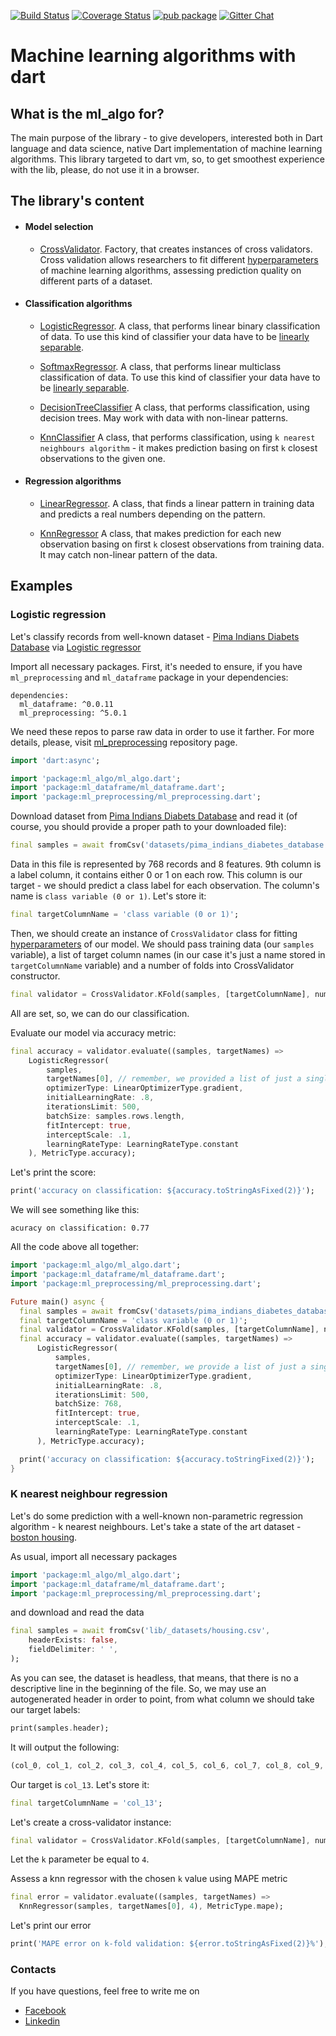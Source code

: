 [![Build Status](https://travis-ci.com/gyrdym/ml_algo.svg?branch=master)](https://travis-ci.com/gyrdym/ml_algo)
[![Coverage Status](https://coveralls.io/repos/github/gyrdym/ml_algo/badge.svg?branch=master)](https://coveralls.io/github/gyrdym/ml_algo?branch=master)
[![pub package](https://img.shields.io/pub/v/ml_algo.svg)](https://pub.dartlang.org/packages/ml_algo)
[![Gitter Chat](https://badges.gitter.im/gyrdym/gyrdym.svg)](https://gitter.im/gyrdym/)

# Machine learning algorithms with dart

## What is the ml_algo for?

The main purpose of the library - to give developers, interested both in Dart language and data science, native Dart 
implementation of machine learning algorithms. This library targeted to dart vm, so, to get smoothest experience with 
the lib, please, do not use it in a browser.

## The library's content

- #### Model selection
    - [CrossValidator](https://github.com/gyrdym/ml_algo/blob/master/lib/src/model_selection/cross_validator/cross_validator.dart). 
    Factory, that creates instances of cross validators. Cross validation allows researchers to fit different 
    [hyperparameters](https://en.wikipedia.org/wiki/Hyperparameter_(machine_learning)) of machine learning algorithms, 
    assessing prediction quality on different parts of a dataset. 

- #### Classification algorithms
    - [LogisticRegressor](https://github.com/gyrdym/ml_algo/blob/master/lib/src/classifier/logistic_regressor/logistic_regressor.dart). 
    A class, that performs linear binary classification of data. To use this kind of classifier your data have to be 
    [linearly separable](https://en.wikipedia.org/wiki/Linear_separability).

    - [SoftmaxRegressor](https://github.com/gyrdym/ml_algo/blob/master/lib/src/classifier/softmax_regressor/softmax_regressor.dart). 
    A class, that performs linear multiclass classification of data. To use this kind of classifier your data have to be 
    [linearly separable](https://en.wikipedia.org/wiki/Linear_separability).
        
    - [DecisionTreeClassifier](https://github.com/gyrdym/ml_algo/blob/master/lib/src/classifier/decision_tree_classifier/decision_tree_classifier.dart)
    A class, that performs classification, using decision trees. May work with data with non-linear patterns.
    
    - [KnnClassifier](https://github.com/gyrdym/ml_algo/blob/master/lib/src/classifier/knn_classifier/knn_classifier.dart)
    A class, that performs classification, using `k nearest neighbours algorithm` - it makes prediction basing on 
    first `k` closest observations to the given one.

- #### Regression algorithms
    - [LinearRegressor](https://github.com/gyrdym/ml_algo/blob/master/lib/src/regressor/linear_regressor/linear_regressor.dart). A 
    class, that finds a linear pattern in training data and predicts a real numbers depending on the pattern. 

    - [KnnRegressor](https://github.com/gyrdym/ml_algo/blob/master/lib/src/regressor/knn_regressor/knn_regressor.dart)
    A class, that makes prediction for each new observation basing on first `k` closest observations from 
    training data. It may catch non-linear pattern of the data. 

## Examples

### Logistic regression

Let's classify records from well-known dataset - [Pima Indians Diabets Database](https://www.kaggle.com/uciml/pima-indians-diabetes-database)
via [Logistic regressor](https://github.com/gyrdym/ml_algo/blob/master/lib/src/classifier/linear_classifier.dart)

Import all necessary packages. First, it's needed to ensure, if you have `ml_preprocessing` and `ml_dataframe` package 
in your dependencies:

````
dependencies:
  ml_dataframe: ^0.0.11
  ml_preprocessing: ^5.0.1
````

We need these repos to parse raw data in order to use it farther. For more details, please,
visit [ml_preprocessing](https://github.com/gyrdym/ml_preprocessing) repository page.

````dart  
import 'dart:async';

import 'package:ml_algo/ml_algo.dart';
import 'package:ml_dataframe/ml_dataframe.dart';
import 'package:ml_preprocessing/ml_preprocessing.dart';
````

Download dataset from [Pima Indians Diabets Database](https://www.kaggle.com/uciml/pima-indians-diabetes-database) and 
read it (of course, you should provide a proper path to your downloaded file): 

````dart
final samples = await fromCsv('datasets/pima_indians_diabetes_database.csv', headerExists: true);
````

Data in this file is represented by 768 records and 8 features. 9th column is a label column, it contains either 0 or 1 
on each row. This column is our target - we should predict a class label for each observation. The column's name is
`class variable (0 or 1)`. Let's store it:

````dart
final targetColumnName = 'class variable (0 or 1)';
````
 
Then, we should create an instance of `CrossValidator` class for fitting [hyperparameters](https://en.wikipedia.org/wiki/Hyperparameter_(machine_learning))
of our model. We should pass training data (our `samples` variable), a list of target column names (in our case it's 
just a name stored in `targetColumnName` variable) and a number of folds into CrossValidator constructor.
 
````dart
final validator = CrossValidator.KFold(samples, [targetColumnName], numberOfFolds: 5);
````

All are set, so, we can do our classification.

Evaluate our model via accuracy metric:

````dart
final accuracy = validator.evaluate((samples, targetNames) => 
    LogisticRegressor(
        samples,
        targetNames[0], // remember, we provided a list of just a single name
        optimizerType: LinearOptimizerType.gradient,  
        initialLearningRate: .8,
        iterationsLimit: 500,
        batchSize: samples.rows.length,
        fitIntercept: true,
        interceptScale: .1,
        learningRateType: LearningRateType.constant
    ), MetricType.accuracy);
````

Let's print the score:
````dart
print('accuracy on classification: ${accuracy.toStringAsFixed(2)}');
````

We will see something like this:

````
acuracy on classification: 0.77
````

All the code above all together:

````dart
import 'package:ml_algo/ml_algo.dart';
import 'package:ml_dataframe/ml_dataframe.dart';
import 'package:ml_preprocessing/ml_preprocessing.dart';

Future main() async {
  final samples = await fromCsv('datasets/pima_indians_diabetes_database.csv', headerExists: true);
  final targetColumnName = 'class variable (0 or 1)';
  final validator = CrossValidator.KFold(samples, [targetColumnName], numberOfFolds: 5);
  final accuracy = validator.evaluate((samples, targetNames) => 
      LogisticRegressor(
          samples,
          targetNames[0], // remember, we provide a list of just a single name
          optimizerType: LinearOptimizerType.gradient,  
          initialLearningRate: .8,
          iterationsLimit: 500,
          batchSize: 768,
          fitIntercept: true,
          interceptScale: .1,
          learningRateType: LearningRateType.constant
      ), MetricType.accuracy);

  print('accuracy on classification: ${accuracy.toStringFixed(2)}');
}
````

### K nearest neighbour regression

Let's do some prediction with a well-known non-parametric regression algorithm - k nearest neighbours. Let's take a 
state of the art dataset - [boston housing](https://www.kaggle.com/c/boston-housing).

As usual, import all necessary packages

````dart
import 'package:ml_algo/ml_algo.dart';
import 'package:ml_dataframe/ml_dataframe.dart';
import 'package:ml_preprocessing/ml_preprocessing.dart';
````

and download and read the data

````dart
final samples = await fromCsv('lib/_datasets/housing.csv',
    headerExists: false,
    fieldDelimiter: ' ',
);
````

As you can see, the dataset is headless, that means, that there is no a descriptive line in the beginning of the file.
So, we may use an autogenerated header in order to point, from what column we should take our target labels:

```dart
print(samples.header);
``` 

It will output the following:
````dart
(col_0, col_1, col_2, col_3, col_4, col_5, col_6, col_7, col_8, col_9, col_10, col_11, col_12, col_13)
````

Our target is `col_13`. Let's store it:

````dart
final targetColumnName = 'col_13';
````

Let's create a cross-validator instance:

````dart
final validator = CrossValidator.KFold(samples, [targetColumnName], numberOfFolds: 5);
````

Let the `k` parameter be equal to `4`.

Assess a knn regressor with the chosen `k` value using MAPE metric

````dart
final error = validator.evaluate((samples, targetNames) => 
  KnnRegressor(samples, targetNames[0], 4), MetricType.mape);
````

Let's print our error

````dart
print('MAPE error on k-fold validation: ${error.toStringAsFixed(2)}%'); // it yields approx. 6.18
````

### Contacts
If you have questions, feel free to write me on 
 - [Facebook](https://www.facebook.com/ilya.gyrdymov)
 - [Linkedin](https://www.linkedin.com/in/gyrdym/)
